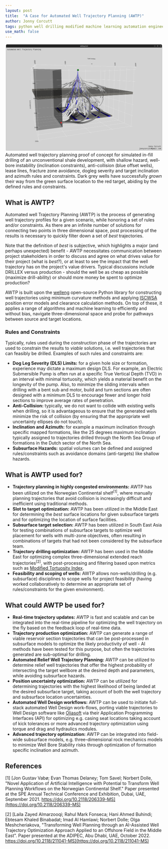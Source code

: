 ```yaml
---
layout: post
title:  "A Case for Automated Well Trajectory Planning (AWTP)"
author: Jonny Corcutt
tags: python well drilling modified machine learning automation engineering visualization
use_math: false
---
```

![image](/assets/images/2022-09-04-simulated-automated-well-trajectory-planning.png)
Automated well trajectory planning proof of concept for simulated in-fill drilling of an unconventional shale development, with shallow hazard, well-bore instability (inclination constraints), anti-collision (blue offset wells), lease lines, fracture zone avoidance, dogleg severity and target inclination and azimuth rules and constraints. Dark grey wells have successfully *grown* their way from the green surface location to the red target, abiding by the defined rules and constraints.

## What is AWTP?
Automated well Trajectory Planning (AWTP) is the process of generating well trajectory profiles for a given scenario, while honoring a set of rules and/or constraints. As there are an infinite number of solutions for connecting two points in three dimensional space, post processing of the results is necessary to quickly filter down a set of *best* trajectories.

Note that the definition of *best* is subjective, which highlights a major (and perhaps unexpected) benefit - AWTP necessitates communication between project stakeholders in order to discuss and agree on what drives value for their project (what is *best*?), or at least to see the impact that the well trajectory has on the project's value drivers. Typical discussions include DRILLEX versus production - should the well be as cheap as possible (maximize drill-ability) or should more money be spent to optimize production?

AWTP is built upon the [welleng] open-source Python library for constructing well trajectories using minimum curvature methods and applying [ISCWSA] position error models and clearance calculation methods. On top of these, it applies a range of algorithms and machine learning to efficiently and without bias, navigate three-dimensional space and probe for pathways between source and target locations.

### Rules and Constraints
Typically, rules used during the construction phase of the trajectories are used to constrain the results to *viable* solutions, i.e. well trajectories that can feasibly be drilled. Examples of such rules and constraints are:
  - **Dog Leg Severity (DLS) Limits:** for a given hole size or formation, experience may dictate a maximum design DLS. For example, an Electric Submersible Pump is often run at a specific True Vertical Depth (TVD) in an interval with minimal tortuosity, which yields a material benefit on the longevity of the pump. Also, to minimize the sliding intervals when drilling with a bent sub and motor, build and turn sections are often designed with a minimum DLS to encourage fewer and longer hold sections to improve average rates of penetration.
  - **Anti-Collision:** typically, we do not want to collide with existing wells when drilling, so it is advantageous to ensure that the generated wells minimize the risk of collision (by ensuring that the appropriate well uncertainty ellipses do not touch).
  - **Inclination and Azimuth:** for example a maximum inclination through specific mapped formations, like the 25 degrees maximum inclination typically assigned to trajectories drilled through the North Sea Group of formations in the Dutch sector of the North Sea.
  - **Subsurface Hazards:** spatial volumes can be defined and assigned rules/constraints such as avoidance domains (anti-targets) like shallow hazards.

## What is AWTP used for?
  - **Trajectory planning in highly congested environments:** AWTP has been utilized on the Norwegian Continental shelf<sup>[1]</sup>, where manually planning trajectories that avoid collision is increasingly difficult and inefficient using traditional methods.
  - **Slot to target optimization:** AWTP has been utilized in the Middle East for determining the *best* surface locations for given subsurface targets and for optimizing the location of surface facilities.
  - **Subsurface target selection:** AWTP has been utilized in South East Asia for testing combinations of subsurface targets to optimize well placement for wells with multi-zone objectives, often resulting in combinations of targets that had not been considered by the subsurface team.
  - **Trajectory drilling optimization:** AWTP has been used in the Middle East for optimizing complex three-dimensional extended reach trajectories<sup>[2]</sup>, with post-processing and filtering based upon metrics such as [Modified Tortuosity Index](https://jonnymaserati.github.io/2022/06/19/modified-tortuosity-index-survey-frequency.html).
  - **Feasibility and scoping of wells:** AWTP allows non-wells/drilling (e.g. subsurface) disciplines to scope wells for project feasibility (having worked collaboratively to determine an appropriate set of rules/constraints for the given environment).


## What could AWTP be used for?
  - **Real-time trajectory updates:** AWTP is fast and scalable and can be integrated into the real-time pipeline for optimizing the well trajectory on the fly based on the feedback loop of real-time data.
  - **Trajectory production optimization:** AWTP can generate a range of viable reservoir section trajectories that can be post-processed in subsurface models to optimize the likely productivity of well - AI methods have been tested for this purpose, but often the trajectories generated are sub-optimal for drilling.
  - **Automated Relief Well Trajectory Planning:** AWTP can be utilized to determine relief well trajectories that offer the highest probability of intersecting the target wellbore at the desired depth and parameters, while avoiding subsurface hazards.
  - **Position uncertainty optimization:** AWTP can be utilized for determining trajectories with the highest likelihood of being landed at the desired subsurface target, taking account of both the well trajectory and subsurface location uncertainties.
  - **Automated Well Design workflows:** AWTP can be used to initiate full-stack automated Well Design work-flows, porting viable trajectories to Well Design software like [Oliasoft] via their Application Programming Interfaces (API) for optimizing e.g. casing seat locations taking account of kick tolerances or more advanced trajectory optimization using torque and drag and hydraulics modules.
  - **Advanced trajectory optimization:** AWTP can be integrated into field-wide subsurface models, e.g. three-dimensional rock mechanics models to minimize Well Bore Stability risks through optimization of formation specific inclination and azimuth.

## References
[1] [Jon Gustav Vabø; Evan Thomas Delaney; Tom Savel; Norbert Dolle, "Novel Application of Artificial Intelligence with Potential to Transform Well Planning Workflows on the Norwegian Continental Shelf." Paper presented at the SPE Annual Technical Conference and Exhibition, Dubai, UAE, September 2021. https://doi.org/10.2118/206339-MS](https://doi.org/10.2118/206339-MS)

[2] [Laila Zayed Almarzooqi; Rahul Mark Fonseca; Hani Ahmed Buhindi; Ebtesam Khaled Binabadat; Imad Al Hamlawi; Norbert Dolle; Olga Meshcheriakova, "Transforming Well Planning through an AI-Assisted Well Trajectory Optimization Approach Applied to an Offshore Field in the Middle East". Paper presented at the ADIPEC, Abu Dhabi, UAE, October 2022. https://doi.org/10.2118/211041-MS](https://doi.org/10.2118/211041-MS)

[welleng]: https://github.com/jonnymaserati/welleng
[ISCWSA]: https://www.iscwsa.net/
[Oliasoft]: https://oliasoft.com
